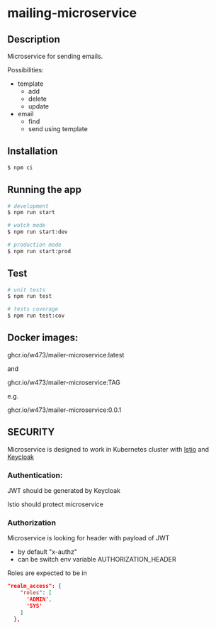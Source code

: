 # mailing-microservice
## Description
Microservice for sending emails.

Possibilities:
- template 
  - add
  - delete
  - update
- email
  - find
  - send using template

## Installation

```bash
$ npm ci
```

## Running the app

```bash
# development
$ npm run start

# watch mode
$ npm run start:dev

# production mode
$ npm run start:prod
```

## Test

```bash
# unit tests
$ npm run test

# tests coverage
$ npm run test:cov
```

## Docker images:
ghcr.io/w473/mailer-microservice:latest

and

ghcr.io/w473/mailer-microservice:TAG

e.g.

ghcr.io/w473/mailer-microservice:0.0.1

## SECURITY
Microservice is designed to work in Kubernetes cluster 
with [Istio](https://istio.io/) and [Keycloak](https://www.keycloak.org/)

### Authentication:
JWT should be generated by Keycloak

Istio should protect microservice

### Authorization
Microservice is looking for header with payload of JWT
- by default "x-authz" 
- can be switch env variable AUTHORIZATION_HEADER

Roles are expected to be in
```json
"realm_access": {
    "roles": [
      'ADMIN',
      'SYS'
    ]
  },

```
